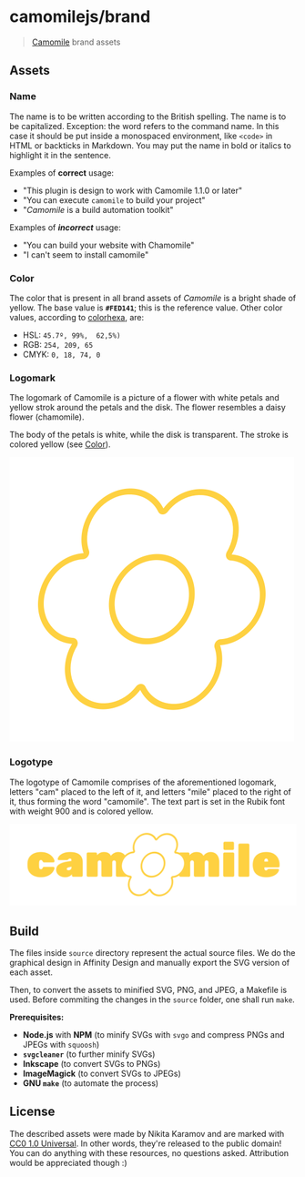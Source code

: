 # camomilejs/brand

> [Camomile](https://github.com/camomilejs) brand assets

## Assets

### Name

The name is to be written according to the British spelling. The name is to be
capitalized. Exception: the word refers to the command name. In this case it
should be put inside a monospaced environment, like `<code>` in HTML or
backticks in Markdown. You may put the name in bold or italics to highlight it
in the sentence.

Examples of **correct** usage:

- "This plugin is design to work with Camomile 1.1.0 or later"
- "You can execute `camomile` to build your project"
- "_Camomile_ is a build automation toolkit"

Examples of **_incorrect_** usage:

- "You can build your website with Chamomile"
- "I can't seem to install camomile"

### Color

The color that is present in all brand assets of _Camomile_ is a bright shade
of yellow. The base value is **`#FED141`**; this is the reference value.
Other color values, according to [colorhexa](https://www.colorhexa.com/fed141),
are:

- HSL: `45.7º, 99%,  62,5%)`
- RGB: `254, 209, 65`
- CMYK: `0, 18, 74, 0`

### Logomark

The logomark of Camomile is a picture of a flower with white petals and yellow
strok around the petals and the disk. The flower resembles a daisy flower
(chamomile).

The body of the petals is white, while the disk is transparent. The stroke is
colored yellow (see [Color](#color)).

![Camomile logomark](./logo.png)

### Logotype

The logotype of Camomile comprises of the aforementioned logomark, letters "cam"
placed to the left of it, and letters "mile" placed to the right of it, thus
forming the word "camomile". The text part is set in the Rubik font with
weight 900 and is colored yellow.

![Camomile logotype](./logotype.png)

## Build

The files inside `source` directory represent the actual source files. We do the
graphical design in Affinity Design and manually export the SVG version of each
asset.

Then, to convert the assets to minified SVG, PNG, and JPEG, a Makefile is used.
Before commiting the changes in the `source` folder, one shall run `make`.

**Prerequisites:**

- **Node.js** with **NPM**
  (to minify SVGs with `svgo` and compress PNGs and JPEGs with `squoosh`)
- **`svgcleaner`**
  (to further minify SVGs)
- **Inkscape**
  (to convert SVGs to PNGs)
- **ImageMagick**
  (to convert SVGs to JPEGs)
- **GNU `make`**
  (to automate the process)

## License

The described assets were made by Nikita Karamov and are marked with
[CC0 1.0 Universal](https://creativecommons.org/publicdomain/zero/1.0/).
In other words, they're released to the public domain! You can do anything with
these resources, no questions asked. Attribution would be appreciated though :)
